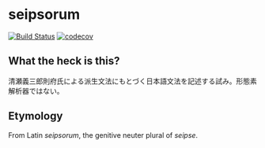 # seipsorum
[![Build Status](https://travis-ci.org/mizkichan/seipsorum.svg?branch=master)](https://travis-ci.org/mizkichan/seipsorum)
[![codecov](https://codecov.io/gh/mizkichan/seipsorum/branch/master/graph/badge.svg)](https://codecov.io/gh/mizkichan/seipsorum)

## What the heck is this?

清瀬義三郎則府氏による派生文法にもとづく日本語文法を記述する試み。形態素解析器ではない。

## Etymology
From Latin _seipsorum_, the genitive neuter plural of _seipse_.
